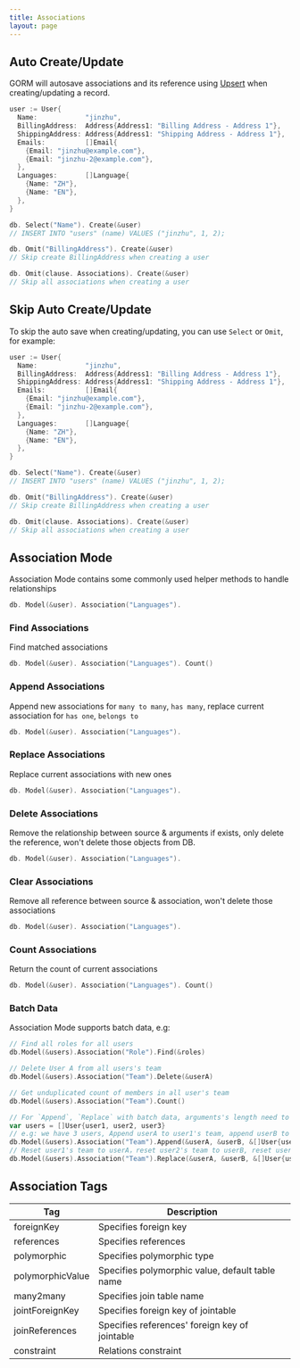 ```yaml
---
title: Associations
layout: page
---
```


## Auto Create/Update

GORM will autosave associations and its reference using [Upsert](create.html#upsert) when creating/updating a record.

```go
user := User{
  Name:            "jinzhu",
  BillingAddress:  Address{Address1: "Billing Address - Address 1"},
  ShippingAddress: Address{Address1: "Shipping Address - Address 1"},
  Emails:          []Email{
    {Email: "jinzhu@example.com"},
    {Email: "jinzhu-2@example.com"},
  },
  Languages:       []Language{
    {Name: "ZH"},
    {Name: "EN"},
  },
}

db. Select("Name"). Create(&user)
// INSERT INTO "users" (name) VALUES ("jinzhu", 1, 2);

db. Omit("BillingAddress"). Create(&user)
// Skip create BillingAddress when creating a user

db. Omit(clause. Associations). Create(&user)
// Skip all associations when creating a user
```

## Skip Auto Create/Update

To skip the auto save when creating/updating, you can use `Select` or `Omit`, for example:

```go
user := User{
  Name:            "jinzhu",
  BillingAddress:  Address{Address1: "Billing Address - Address 1"},
  ShippingAddress: Address{Address1: "Shipping Address - Address 1"},
  Emails:          []Email{
    {Email: "jinzhu@example.com"},
    {Email: "jinzhu-2@example.com"},
  },
  Languages:       []Language{
    {Name: "ZH"},
    {Name: "EN"},
  },
}

db. Select("Name"). Create(&user)
// INSERT INTO "users" (name) VALUES ("jinzhu", 1, 2);

db. Omit("BillingAddress"). Create(&user)
// Skip create BillingAddress when creating a user

db. Omit(clause. Associations). Create(&user)
// Skip all associations when creating a user
```

## Association Mode

Association Mode contains some commonly used helper methods to handle relationships

```go
db. Model(&user). Association("Languages").
```

### Find Associations

Find matched associations

```go
db. Model(&user). Association("Languages"). Count()
```

### Append Associations

Append new associations for `many to many`, `has many`, replace current association for `has one`, `belongs to`

```go
db. Model(&user). Association("Languages").
```

### Replace Associations

Replace current associations with new ones

```go
db. Model(&user). Association("Languages").
```

### Delete Associations

Remove the relationship between source & arguments if exists, only delete the reference, won't delete those objects from DB.

```go
db. Model(&user). Association("Languages").
```

### Clear Associations

Remove all reference between source & association, won't delete those associations

```go
db. Model(&user). Association("Languages").
```

### Count Associations

Return the count of current associations

```go
db. Model(&user). Association("Languages"). Count()
```

### Batch Data

Association Mode supports batch data, e.g:

```go
// Find all roles for all users
db.Model(&users).Association("Role").Find(&roles)

// Delete User A from all users's team
db.Model(&users).Association("Team").Delete(&userA)

// Get unduplicated count of members in all user's team
db.Model(&users).Association("Team").Count()

// For `Append`, `Replace` with batch data, arguments's length need to equal to data's length or will returns error
var users = []User{user1, user2, user3}
// e.g: we have 3 users, Append userA to user1's team, append userB to user2's team, append userA, userB and userC to user3's team
db.Model(&users).Association("Team").Append(&userA, &userB, &[]User{userA, userB, userC})
// Reset user1's team to userA，reset user2's team to userB, reset user3's team to userA, userB and userC
db.Model(&users).Association("Team").Replace(&userA, &userB, &[]User{userA, userB, userC})
```

## <span id="tags">Association Tags</span>

| Tag              | Description                                     |
| ---------------- | ----------------------------------------------- |
| foreignKey       | Specifies foreign key                           |
| references       | Specifies references                            |
| polymorphic      | Specifies polymorphic type                      |
| polymorphicValue | Specifies polymorphic value, default table name |
| many2many        | Specifies join table name                       |
| jointForeignKey  | Specifies foreign key of jointable              |
| joinReferences   | Specifies references' foreign key of jointable  |
| constraint       | Relations constraint                            |

